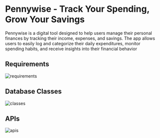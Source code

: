 # Pennywise - Track Your Spending, Grow Your Savings

Pennywise is a digital tool designed to help users manage their personal finances by tracking their income, expenses, and savings. The app allows users to easily log and categorize their daily expenditures, monitor spending habits, and receive insights into their financial behavior

## Requirements
![requirements](https://github.com/user-attachments/assets/55b2d6fe-f9a4-4dda-aa56-801e733632a5)

## Database Classes
![classes](https://github.com/user-attachments/assets/17e6fd71-f99d-4830-8814-36a48abd29a7)

## APIs
![apis](https://github.com/user-attachments/assets/64f227cb-bfad-44d7-ae64-fae4c3a8b22c)
